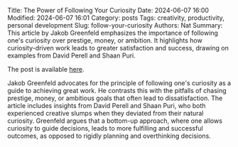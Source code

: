 Title: The Power of Following Your Curiosity
Date: 2024-06-07 16:00
Modified: 2024-06-07 16:01
Category: posts
Tags: creativity, productivity, personal development
Slug: follow-your-curiosity
Authors: Nat
Summary: This article by Jakob Greenfeld emphasizes the importance of following one's curiosity over prestige, money, or ambition. It highlights how curiosity-driven work leads to greater satisfaction and success, drawing on examples from David Perell and Shaan Puri.

The post is available [here](https://jakobgreenfeld.com/follow-curiosity).

Jakob Greenfeld advocates for the principle of following one's curiosity as a
guide to achieving great work. He contrasts this with the pitfalls of chasing
prestige, money, or ambitious goals that often lead to dissatisfaction. The
article includes insights from David Perell and Shaan Puri, who both
experienced creative slumps when they deviated from their natural curiosity.
Greenfeld argues that a bottom-up approach, where one allows curiosity to guide
decisions, leads to more fulfilling and successful outcomes, as opposed to
rigidly planning and overthinking decisions.

